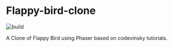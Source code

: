 Flappy-bird-clone
=================

![build](https://travis-ci.org/CrazyMerlyn/flappy-bird-clone.svg?branch=master)

A Clone of Flappy Bird using Phaser based on codevinsky tutorials.
